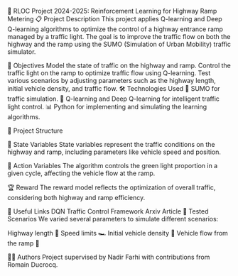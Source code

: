 🚦 RLOC Project 2024-2025: Reinforcement Learning for Highway Ramp Metering
📋 Project Description
This project applies Q-learning and Deep Q-learning algorithms to optimize the control of a highway entrance ramp managed by a traffic light. The goal is to improve the traffic flow on both the highway and the ramp using the SUMO (Simulation of Urban Mobility) traffic simulator.

🎯 Objectives
Model the state of traffic on the highway and ramp.
Control the traffic light on the ramp to optimize traffic flow using Q-learning.
Test various scenarios by adjusting parameters such as the highway length, initial vehicle density, and traffic flow.
🛠️ Technologies Used
🔧 SUMO for traffic simulation.
🧠 Q-learning and Deep Q-learning for intelligent traffic light control.
📊 Python for implementing and simulating the learning algorithms.


📂 Project Structure


📌 State Variables
State variables represent the traffic conditions on the highway and ramp, including parameters like vehicle speed and position.

🔄 Action Variables
The algorithm controls the green light proportion in a given cycle, affecting the vehicle flow at the ramp.

🏆 Reward
The reward model reflects the optimization of overall traffic, considering both highway and ramp efficiency.

🔗 Useful Links
DQN Traffic Control Framework
Arxiv Article
🧪 Tested Scenarios
We varied several parameters to simulate different scenarios:

Highway length 🚗
Speed limits 🏎️
Initial vehicle density 🚙
Vehicle flow from the ramp 🚦


👨‍💻 Authors
Project supervised by Nadir Farhi with contributions from Romain Ducrocq.

